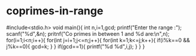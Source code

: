 # coprimes-in-range
#include<stdio.h>
void main(){
int n,i=1,gcd;
printf("Enter the range :");
scanf("%d",&n);
pritnf("Co primes in between 1 and %d are:\n",n);
for(i=1;i<n;i++){
  for(int j=i+1;j<=n;j++){
      for(int k=1;k<=j;k++){
          if(i%k==0 && j%k==0){
            gcd=k;
            }
            }
            if(gcd==1){
            printf("%d %d",i,j);
            }
            }
            }
